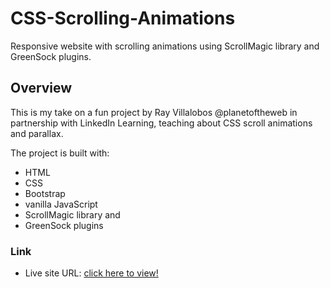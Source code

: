 # CSS-Scrolling-Animations
Responsive website with scrolling animations using ScrollMagic library and GreenSock plugins.

## Overview
This is my take on a fun project by Ray Villalobos @planetoftheweb in partnership with LinkedIn Learning, teaching about CSS scroll animations and parallax.

The project is built with:
- HTML 
- CSS 
- Bootstrap 
- vanilla JavaScript 
- ScrollMagic library and
- GreenSock plugins

### Link
- Live site URL: [click here to view!](https://terrysama.github.io/CSS-Scrolling-Animations/)
